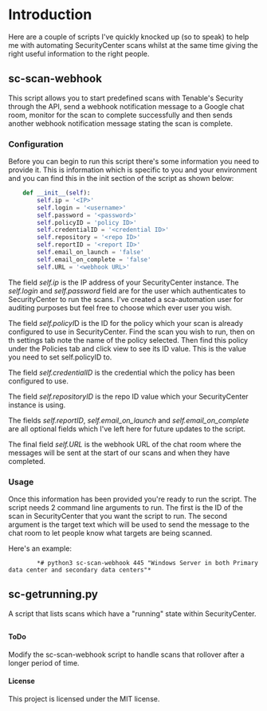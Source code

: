 # Introduction

Here are a couple of scripts I've quickly knocked up (so to speak) to help me with automating SecurityCenter scans whilst at the same time giving the right useful information to the right people.

##

## sc-scan-webhook
This script allows you to start predefined scans with Tenable's Security through the API, send a webhook notification message to a Google chat room, monitor for the scan to complete successfully and then sends another webhook notification message stating the scan is complete.

### Configuration
Before you can begin to run this script there's some information you need to provide it. This is information which is specific to you and your environment and you can find this in the init section of the script as shown below: 

``` python
    def __init__(self):
        self.ip = '<IP>'
        self.login = '<username>'
        self.password = '<password>'
        self.policyID = 'policy ID>'
        self.credentialID = '<credential ID>'
        self.repository = '<repo ID>'
        self.reportID = '<report ID>'
        self.email_on_launch = 'false'
        self.email_on_complete = 'false'
        self.URL = '<webhook URL>'
```

The field *self.ip* is the IP address of your SecurityCenter instance. The *self.login* and *self.password* field are for the user which authenticates to SecurityCenter to run the scans. I've created a sca-automation user for auditing purposes but feel free to choose which ever user you wish.

The field *self.policyI*D is the ID for the policy which your scan is already configured to use in SecurityCenter. Find the scan you wish to run, then on th settings tab note the name of the policy selected. Then find this policy under the Policies tab and click view to see its ID value. This is the value you need to set self.policyID to.

The field *self.credentialID* is the credential which the policy has been configured to use. 

The field *self.repositoryID* is the repo ID value which your SecurityCenter instance is using. 

The fields *self.reportID*, *self.email_on_launch* and *self.email_on_complete* are all optional fields which I've left here for future updates to the script.

The final field *self.URL* is the webhook URL of the chat room where the messages will be sent at the start of our scans and when they have completed.

### Usage
Once this information has been provided you're ready to run the script. The script needs 2 command line arguments to run. The first is the ID of the scan in SecurityCenter that you want the script to run. The second argument is the target text which will be used to send the message to the chat room to let people know what targets are being scanned. 

Here's an example:

			*# python3 sc-scan-webhook 445 "Windows Server in both Primary data center and secondary data centers"*
## sc-getrunning.py

A script that lists scans which have a "running" state within SecurityCenter. 

##

#### ToDo
Modify the sc-scan-webhook script to handle scans that rollover after a longer period of time.

#### License
This project is licensed under the MIT license.

##

